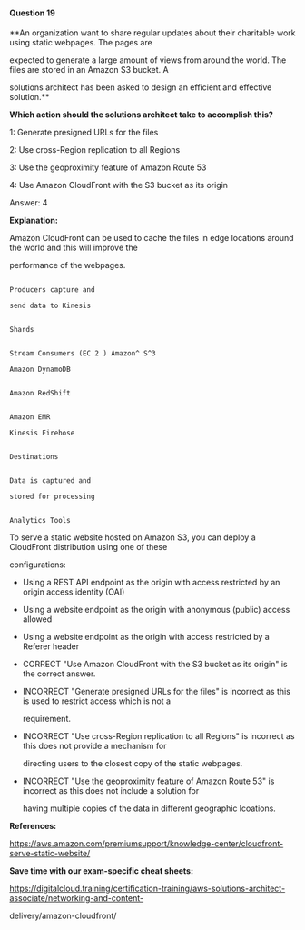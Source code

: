 #### Question  19


**An organization want to share regular updates about their charitable work using static webpages. The pages are

expected to generate a large amount of views from around the world. The files are stored in an Amazon S3 bucket. A

solutions architect has been asked to design an efficient and effective solution.**


**Which action should the solutions architect take to accomplish this?**


1: Generate presigned URLs for the files


2: Use cross-Region replication to all Regions


3: Use the geoproximity feature of Amazon Route 53


4: Use Amazon CloudFront with the S3 bucket as its origin


Answer: 4


**Explanation:**


Amazon CloudFront can be used to cache the files in edge locations around the world and this will improve the

performance of the webpages.


```

Producers capture and

send data to Kinesis

```


```

Shards

```


```

Stream Consumers (EC 2 ) Amazon^ S^3

Amazon DynamoDB

```


```

Amazon RedShift

```


```

Amazon EMR

Kinesis Firehose

```


```

Destinations

```


```

Data is captured and

stored for processing

```


```

Analytics Tools

```


To serve a static website hosted on Amazon S3, you can deploy a CloudFront distribution using one of these

configurations:


- Using a REST API endpoint as the origin with access restricted by an origin access identity (OAI)

- Using a website endpoint as the origin with anonymous (public) access allowed

- Using a website endpoint as the origin with access restricted by a Referer header


- CORRECT "Use Amazon CloudFront with the S3 bucket as its origin" is the correct answer.


- INCORRECT "Generate presigned URLs for the files" is incorrect as this is used to restrict access which is not a

  requirement.


- INCORRECT "Use cross-Region replication to all Regions" is incorrect as this does not provide a mechanism for

  directing users to the closest copy of the static webpages.


- INCORRECT "Use the geoproximity feature of Amazon Route 53" is incorrect as this does not include a solution for

  having multiple copies of the data in different geographic lcoations.


**References:**


https://aws.amazon.com/premiumsupport/knowledge-center/cloudfront-serve-static-website/


**Save time with our exam-specific cheat sheets:**


https://digitalcloud.training/certification-training/aws-solutions-architect-associate/networking-and-content-

delivery/amazon-cloudfront/

